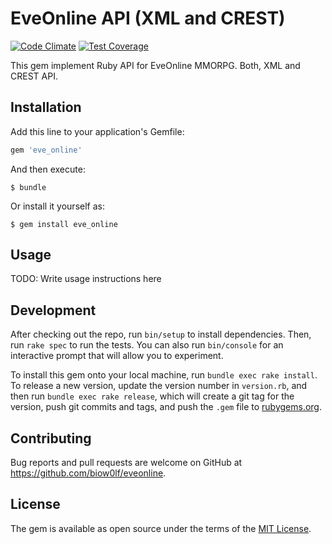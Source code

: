 # EveOnline API (XML and CREST)

[![Code Climate](https://codeclimate.com/github/biow0lf/eveonline/badges/gpa.svg)](https://codeclimate.com/github/biow0lf/eveonline)
[![Test Coverage](https://codeclimate.com/github/biow0lf/eveonline/badges/coverage.svg)](https://codeclimate.com/github/biow0lf/eveonline/coverage)

This gem implement Ruby API for EveOnline MMORPG. Both, XML and CREST API.

## Installation

Add this line to your application's Gemfile:

```ruby
gem 'eve_online'
```

And then execute:

    $ bundle

Or install it yourself as:

    $ gem install eve_online

## Usage

TODO: Write usage instructions here

## Development

After checking out the repo, run `bin/setup` to install dependencies. Then, run `rake spec` to run the tests. You can also run `bin/console` for an interactive prompt that will allow you to experiment.

To install this gem onto your local machine, run `bundle exec rake install`. To release a new version, update the version number in `version.rb`, and then run `bundle exec rake release`, which will create a git tag for the version, push git commits and tags, and push the `.gem` file to [rubygems.org](https://rubygems.org).

## Contributing

Bug reports and pull requests are welcome on GitHub at https://github.com/biow0lf/eveonline.


## License

The gem is available as open source under the terms of the [MIT License](http://opensource.org/licenses/MIT).

